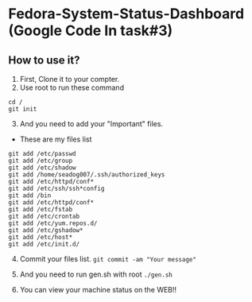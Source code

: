 Fedora-System-Status-Dashboard (Google Code In task#3)
==============================

How to use it?
------------------------------
1. First, Clone it to your compter.
2. Use root to run these command
```
cd /
git init
```
3. And you need to add your "Important" files.
  - These are my files list
  ```
  git add /etc/passwd
  git add /etc/group
  git add /etc/shadow
  git add /home/seadog007/.ssh/authorized_keys
  git add /etc/httpd/conf*
  git add /etc/ssh/ssh*config
  git add /bin
  git add /etc/httpd/conf*
  git add /etc/fstab
  git add /etc/crontab
  git add /etc/yum.repos.d/
  git add /etc/gshadow*
  git add /etc/host*
  git add /etc/init.d/
  ```
4. Commit your files list.
`git commit -am "Your message"`
5. And you need to run gen.sh with root
`./gen.sh`

6. You can view your machine status on the WEB!!
